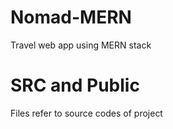 # Nomad-MERN
Travel web app using MERN stack
# SRC and Public
Files refer to source codes of project
